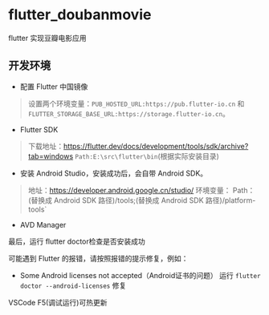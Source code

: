 # flutter_doubanmovie

flutter 实现豆瓣电影应用

## 开发环境
- 配置 Flutter 中国镜像
> 设置两个环境变量：`PUB_HOSTED_URL:https://pub.flutter-io.cn` 和 `FLUTTER_STORAGE_BASE_URL:https://storage.flutter-io.cn`。

- Flutter SDK 
>下载地址：https://flutter.dev/docs/development/tools/sdk/archive?tab=windows
> `Path:E:\src\flutter\bin`(根据实际安装目录)

- 安装 Android Studio，安装成功后，会自带 Android SDK。
> 地址：https://developer.android.google.cn/studio/
> 环境变量： Path：(替换成 Android SDK 路径)/tools;(替换成 Android SDK 路径)/platform-tools`

- AVD Manager

最后，运行 flutter doctor检查是否安装成功

可能遇到 Flutter 的报错，请按照报错的提示修复，例如：

*   Some Android licenses not accepted（Android证书的问题）
运行 `flutter doctor --android-licenses` 修复

VSCode F5(调试运行)可热更新